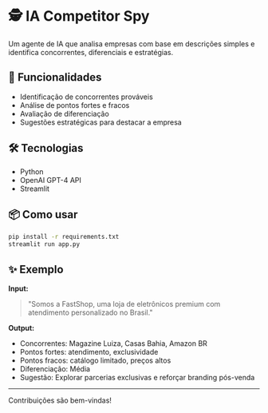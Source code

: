 # 🕵️ IA Competitor Spy

Um agente de IA que analisa empresas com base em descrições simples e identifica concorrentes, diferenciais e estratégias.

## 🚀 Funcionalidades
- Identificação de concorrentes prováveis
- Análise de pontos fortes e fracos
- Avaliação de diferenciação
- Sugestões estratégicas para destacar a empresa

## 🛠 Tecnologias
- Python
- OpenAI GPT-4 API
- Streamlit

## 📦 Como usar
```bash
pip install -r requirements.txt
streamlit run app.py
```

## ✨ Exemplo
**Input:**
> "Somos a FastShop, uma loja de eletrônicos premium com atendimento personalizado no Brasil."

**Output:**
- Concorrentes: Magazine Luiza, Casas Bahia, Amazon BR  
- Pontos fortes: atendimento, exclusividade  
- Pontos fracos: catálogo limitado, preços altos  
- Diferenciação: Média  
- Sugestão: Explorar parcerias exclusivas e reforçar branding pós-venda

---

Contribuições são bem-vindas!
